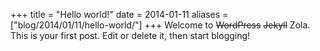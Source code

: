 +++
title = "Hello world!"
date = 2014-01-11
aliases = ["blog/2014/01/11/hello-world/"]
+++
Welcome to ~~WordPress~~ ~~Jekyll~~ Zola. This is your first post. Edit or delete it, then start blogging!
